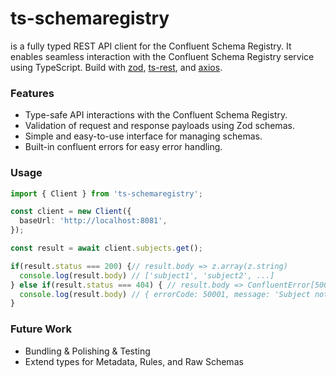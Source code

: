 # ts-schemaregistry

is a fully typed REST API client for the Confluent Schema Registry. It enables seamless interaction with the Confluent Schema Registry service using TypeScript. Build with [zod](https://github.com/colinhacks/zod), [ts-rest](https://github.com/ts-rest/ts-rest), and [axios](https://github.com/axios/axios).

### Features
- Type-safe API interactions with the Confluent Schema Registry.
- Validation of request and response payloads using Zod schemas.
- Simple and easy-to-use interface for managing schemas.
- Built-in confluent errors for easy error handling.

### Usage
```typescript
import { Client } from 'ts-schemaregistry';

const client = new Client({
  baseUrl: 'http://localhost:8081',
});

const result = await client.subjects.get();

if(result.status === 200) {// result.body => z.array(z.string)
  console.log(result.body) // ['subject1', 'subject2', ...]
} else if(result.status === 404) { // result.body => ConfluentError[50001]
  console.log(result.body) // { errorCode: 50001, message: 'Subject not found.' }
}
```

### Future Work
- Bundling & Polishing & Testing
- Extend types for Metadata, Rules, and Raw Schemas

